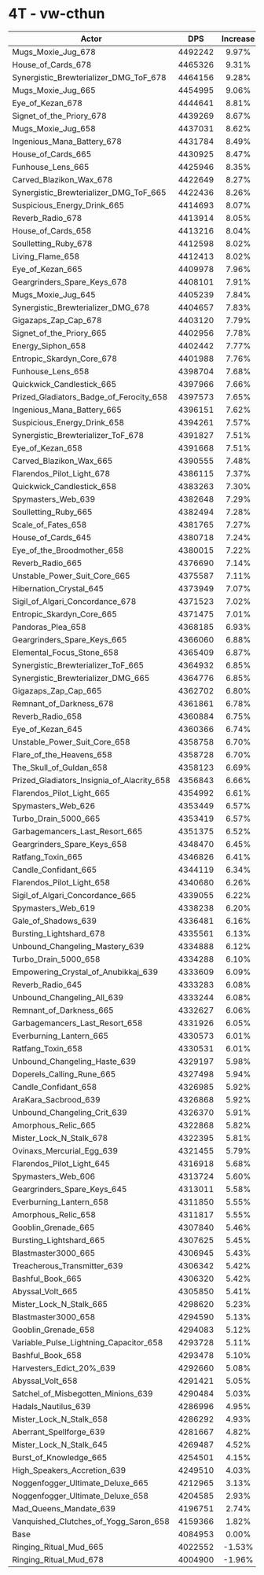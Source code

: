 # 4T - vw-cthun
| Actor | DPS | Increase |
|---|:---:|:---:|
|Mugs_Moxie_Jug_678|4492242|9.97%|
|House_of_Cards_678|4465326|9.31%|
|Synergistic_Brewterializer_DMG_ToF_678|4464156|9.28%|
|Mugs_Moxie_Jug_665|4454995|9.06%|
|Eye_of_Kezan_678|4444641|8.81%|
|Signet_of_the_Priory_678|4439269|8.67%|
|Mugs_Moxie_Jug_658|4437031|8.62%|
|Ingenious_Mana_Battery_678|4431784|8.49%|
|House_of_Cards_665|4430925|8.47%|
|Funhouse_Lens_665|4425946|8.35%|
|Carved_Blazikon_Wax_678|4422649|8.27%|
|Synergistic_Brewterializer_DMG_ToF_665|4422436|8.26%|
|Suspicious_Energy_Drink_665|4414693|8.07%|
|Reverb_Radio_678|4413914|8.05%|
|House_of_Cards_658|4413216|8.04%|
|Soulletting_Ruby_678|4412598|8.02%|
|Living_Flame_658|4412413|8.02%|
|Eye_of_Kezan_665|4409978|7.96%|
|Geargrinders_Spare_Keys_678|4408101|7.91%|
|Mugs_Moxie_Jug_645|4405239|7.84%|
|Synergistic_Brewterializer_DMG_678|4404657|7.83%|
|Gigazaps_Zap_Cap_678|4403120|7.79%|
|Signet_of_the_Priory_665|4402956|7.78%|
|Energy_Siphon_658|4402442|7.77%|
|Entropic_Skardyn_Core_678|4401988|7.76%|
|Funhouse_Lens_658|4398704|7.68%|
|Quickwick_Candlestick_665|4397966|7.66%|
|Prized_Gladiators_Badge_of_Ferocity_658|4397573|7.65%|
|Ingenious_Mana_Battery_665|4396151|7.62%|
|Suspicious_Energy_Drink_658|4394261|7.57%|
|Synergistic_Brewterializer_ToF_678|4391827|7.51%|
|Eye_of_Kezan_658|4391668|7.51%|
|Carved_Blazikon_Wax_665|4390555|7.48%|
|Flarendos_Pilot_Light_678|4386115|7.37%|
|Quickwick_Candlestick_658|4383263|7.30%|
|Spymasters_Web_639|4382648|7.29%|
|Soulletting_Ruby_665|4382494|7.28%|
|Scale_of_Fates_658|4381765|7.27%|
|House_of_Cards_645|4380718|7.24%|
|Eye_of_the_Broodmother_658|4380015|7.22%|
|Reverb_Radio_665|4376690|7.14%|
|Unstable_Power_Suit_Core_665|4375587|7.11%|
|Hibernation_Crystal_645|4373949|7.07%|
|Sigil_of_Algari_Concordance_678|4371523|7.02%|
|Entropic_Skardyn_Core_665|4371475|7.01%|
|Pandoras_Plea_658|4368185|6.93%|
|Geargrinders_Spare_Keys_665|4366060|6.88%|
|Elemental_Focus_Stone_658|4365409|6.87%|
|Synergistic_Brewterializer_ToF_665|4364932|6.85%|
|Synergistic_Brewterializer_DMG_665|4364776|6.85%|
|Gigazaps_Zap_Cap_665|4362702|6.80%|
|Remnant_of_Darkness_678|4361861|6.78%|
|Reverb_Radio_658|4360884|6.75%|
|Eye_of_Kezan_645|4360366|6.74%|
|Unstable_Power_Suit_Core_658|4358758|6.70%|
|Flare_of_the_Heavens_658|4358728|6.70%|
|The_Skull_of_Guldan_658|4358123|6.69%|
|Prized_Gladiators_Insignia_of_Alacrity_658|4356843|6.66%|
|Flarendos_Pilot_Light_665|4354992|6.61%|
|Spymasters_Web_626|4353449|6.57%|
|Turbo_Drain_5000_665|4353419|6.57%|
|Garbagemancers_Last_Resort_665|4351375|6.52%|
|Geargrinders_Spare_Keys_658|4348470|6.45%|
|Ratfang_Toxin_665|4346826|6.41%|
|Candle_Confidant_665|4344119|6.34%|
|Flarendos_Pilot_Light_658|4340680|6.26%|
|Sigil_of_Algari_Concordance_665|4339055|6.22%|
|Spymasters_Web_619|4338238|6.20%|
|Gale_of_Shadows_639|4336481|6.16%|
|Bursting_Lightshard_678|4335561|6.13%|
|Unbound_Changeling_Mastery_639|4334888|6.12%|
|Turbo_Drain_5000_658|4334288|6.10%|
|Empowering_Crystal_of_Anubikkaj_639|4333609|6.09%|
|Reverb_Radio_645|4333283|6.08%|
|Unbound_Changeling_All_639|4333244|6.08%|
|Remnant_of_Darkness_665|4332627|6.06%|
|Garbagemancers_Last_Resort_658|4331926|6.05%|
|Everburning_Lantern_665|4330573|6.01%|
|Ratfang_Toxin_658|4330531|6.01%|
|Unbound_Changeling_Haste_639|4329197|5.98%|
|Doperels_Calling_Rune_665|4327498|5.94%|
|Candle_Confidant_658|4326985|5.92%|
|AraKara_Sacbrood_639|4326868|5.92%|
|Unbound_Changeling_Crit_639|4326370|5.91%|
|Amorphous_Relic_665|4322868|5.82%|
|Mister_Lock_N_Stalk_678|4322395|5.81%|
|Ovinaxs_Mercurial_Egg_639|4321455|5.79%|
|Flarendos_Pilot_Light_645|4316918|5.68%|
|Spymasters_Web_606|4313724|5.60%|
|Geargrinders_Spare_Keys_645|4313011|5.58%|
|Everburning_Lantern_658|4311850|5.55%|
|Amorphous_Relic_658|4311817|5.55%|
|Gooblin_Grenade_665|4307840|5.46%|
|Bursting_Lightshard_665|4307625|5.45%|
|Blastmaster3000_665|4306945|5.43%|
|Treacherous_Transmitter_639|4306342|5.42%|
|Bashful_Book_665|4306320|5.42%|
|Abyssal_Volt_665|4305850|5.41%|
|Mister_Lock_N_Stalk_665|4298620|5.23%|
|Blastmaster3000_658|4294590|5.13%|
|Gooblin_Grenade_658|4294083|5.12%|
|Variable_Pulse_Lightning_Capacitor_658|4293728|5.11%|
|Bashful_Book_658|4293478|5.10%|
|Harvesters_Edict_20%_639|4292660|5.08%|
|Abyssal_Volt_658|4291421|5.05%|
|Satchel_of_Misbegotten_Minions_639|4290484|5.03%|
|Hadals_Nautilus_639|4286996|4.95%|
|Mister_Lock_N_Stalk_658|4286292|4.93%|
|Aberrant_Spellforge_639|4281667|4.82%|
|Mister_Lock_N_Stalk_645|4269487|4.52%|
|Burst_of_Knowledge_665|4254501|4.15%|
|High_Speakers_Accretion_639|4249510|4.03%|
|Noggenfogger_Ultimate_Deluxe_665|4212965|3.13%|
|Noggenfogger_Ultimate_Deluxe_658|4204585|2.93%|
|Mad_Queens_Mandate_639|4196751|2.74%|
|Vanquished_Clutches_of_Yogg_Saron_658|4159366|1.82%|
|Base|4084953|0.00%|
|Ringing_Ritual_Mud_665|4022552|-1.53%|
|Ringing_Ritual_Mud_678|4004900|-1.96%|
